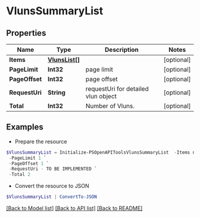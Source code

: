 # VlunsSummaryList
## Properties

Name | Type | Description | Notes
------------ | ------------- | ------------- | -------------
**Items** | [**VlunsList[]**](VlunsList.md) |  | [optional] 
**PageLimit** | **Int32** | page limit | [optional] 
**PageOffset** | **Int32** | page offset | [optional] 
**RequestUri** | **String** | requestUri for detailed vlun object | [optional] 
**Total** | **Int32** | Number of Vluns. | [optional] 

## Examples

- Prepare the resource
```powershell
$VlunsSummaryList = Initialize-PSOpenAPIToolsVlunsSummaryList  -Items null `
 -PageLimit 1 `
 -PageOffset 1 `
 -RequestUri - TO BE IMPLEMENTED `
 -Total 2
```

- Convert the resource to JSON
```powershell
$VlunsSummaryList | ConvertTo-JSON
```

[[Back to Model list]](../README.md#documentation-for-models) [[Back to API list]](../README.md#documentation-for-api-endpoints) [[Back to README]](../README.md)

